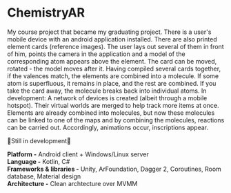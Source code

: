 # ChemistryAR
My course project that became my graduating project. 
 There is a user's mobile device with an android application installed. There are also printed element cards (reference images). The user lays out several of them in front of him, points the camera in the application and a model of the corresponding atom appears above the element. The card can be moved, rotated - the model moves after it. Having compiled several cards together, if the valences match, the elements are combined into a molecule. If some atom is superfluous, it remains in place, and the rest are combined. If you take the card away, the molecule breaks back into individual atoms.
In development:
  A network of devices is created (albeit through a mobile hotspot). Their virtual worlds are merged to help track more items at once. Elements are already combined into molecules, but now these molecules can be linked to one of the maps and by combining the molecules, reactions can be carried out. Accordingly, animations occur, inscriptions appear. 

🚧Still in development🚧

**Platform -** Android client + Windows/Linux server <br>
**Language -** Kotlin, C# <br>
**Frameworks & libraries -** Unity, ArFoundation, Dagger 2, Coroutines, Room database, Material design <br>
**Architecture -** Clean archtecture over MVMM
